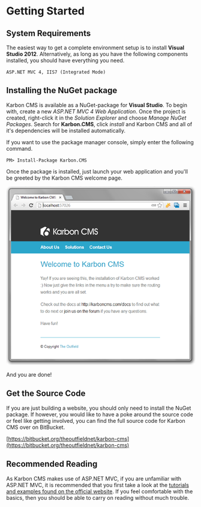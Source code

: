 # Getting Started
## System Requirements

The easiest way to get a complete environment setup is to install **Visual Studio 2012**. Alternatively, as long as you have the following components installed, you should have everything you need.

    ASP.NET MVC 4, IIS7 (Integrated Mode)

## Installing the NuGet package

Karbon CMS is available as a NuGet-package for **Visual Studio**. To begin with, create a new *ASP.NET MVC 4 Web Application*. Once the project is created, right-click it in the *Solution Explorer* and choose *Manage NuGet Packages*. Search for **Karbon.CMS**, click *install* and Karbon CMS and all of it's dependencies will be installed automatically. 

If you want to use the package manager console, simply enter the following command.

    PM> Install-Package Karbon.CMS

Once the package is installed, just launch your web application and you'll be greeted by the Karbon CMS welcome page.

![Karbon CMS Welcome Page](getting-started\01.png)

And you are done!

## Get the Source Code

If you are just building a website, you should only need to install the NuGet package. If however, you would like to have a poke around the source code or feel like getting involved, you can find the full source code for Karbon CMS over on BitBucket.

[https://bitbucket.org/theoutfieldnet/karbon-cms](https://bitbucket.org/theoutfieldnet/karbon-cms)

## Recommended Reading

As Karbon CMS makes use of ASP.NET MVC, if you are unfamiliar with ASP.NET MVC, it is recommended that you first take a look at the [tutorials and examples found on the official website](http://www.asp.net/mvc). If you feel comfortable with the basics, then you should be able to carry on reading without much trouble.